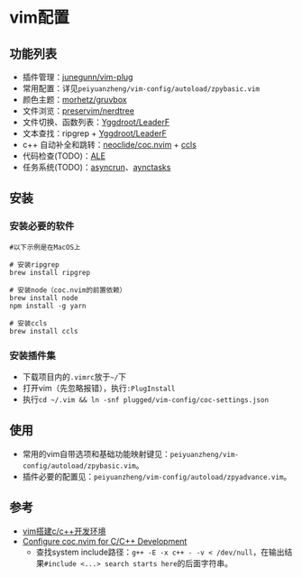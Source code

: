 # vim配置

## 功能列表

- 插件管理：[junegunn/vim-plug](https://github.com/junegunn/vim-plug)
- 常用配置：详见`peiyuanzheng/vim-config/autoload/zpybasic.vim`
- 颜色主题：[morhetz/gruvbox](https://github.com/morhetz/gruvbox)
- 文件浏览：[preservim/nerdtree](https://github.com/preservim/nerdtree)
- 文件切换、函数列表：[Yggdroot/LeaderF](https://github.com/Yggdroot/LeaderF)
- 文本查找：ripgrep + [Yggdroot/LeaderF](https://github.com/Yggdroot/LeaderF)
- c++ 自动补全和跳转：[neoclide/coc.nvim](https://github.com/neoclide/coc.nvim) + [ccls](https://github.com/MaskRay/ccls)
- 代码检查(TODO)：[ALE](https://github.com/dense-analysis/ale)
- 任务系统(TODO)：[asyncrun](https://github.com/skywind3000/asyncrun.vim)、[aynctasks](https://github.com/skywind3000/asynctasks.vim)


## 安装

### 安装必要的软件

``` shell
#以下示例是在MacOS上

# 安装ripgrep
brew install ripgrep

# 安装node（coc.nvim的前置依赖）
brew install node
npm install -g yarn

# 安装ccls
brew install ccls
```

### 安装插件集

* 下载项目内的`.vimrc`放于`~/`下
* 打开vim（先忽略报错），执行`:PlugInstall`
* 执行`cd ~/.vim && ln -snf plugged/vim-config/coc-settings.json`


## 使用

* 常用的vim自带选项和基础功能映射键见：`peiyuanzheng/vim-config/autoload/zpybasic.vim`。
* 插件必要的配置见：`peiyuanzheng/vim-config/autoload/zpyadvance.vim`。


## 参考

* [vim搭建c/c++开发环境](https://www.zhihu.com/question/47691414/answer/373700711)
* [Configure coc.nvim for C/C++ Development](https://ianding.io/2019/07/29/configure-coc-nvim-for-c-c++-development/)
  * 查找system include路径：`g++ -E -x c++ - -v < /dev/null`，在输出结果`#include <...> search starts here`的后面字符串。
